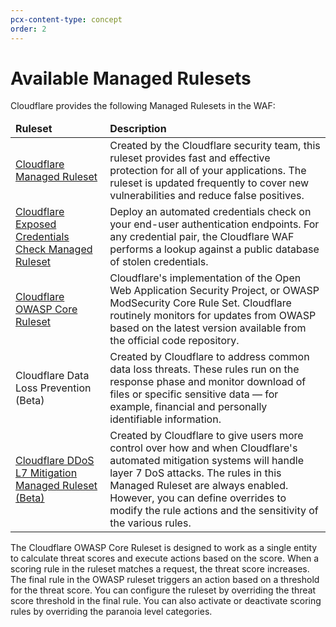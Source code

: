 ```yaml
---
pcx-content-type: concept
order: 2
---
```


# Available Managed Rulesets

Cloudflare provides the following Managed Rulesets in the WAF:

<TableWrap><table style="table-layout:fixed; width:100%;">
  <thead>
    <tr>
      <td style='width:30%; white-space:normal'><strong>Ruleset</strong></td>
      <td style='width:70%; word-wrap:break-word; white-space:normal'><strong>Description</strong></td>
    </tr>
  </thead>
  <tbody>
    <tr>
      <td style='width:30%; word-wrap:break-word; white-space:normal'><a href='https://support.cloudflare.com/hc/articles/200172016#4vxxAwzbHx0eQ8XfETjxiN'>Cloudflare Managed Ruleset</a></td>
      <td>Created by the Cloudflare security team, this ruleset provides fast and effective protection for all of your applications. The ruleset is updated frequently to cover new vulnerabilities and reduce false positives.</td>
    </tr>
    <tr>
      <td style='width:30%; word-wrap:break-word; white-space:normal'><a href='/exposed-credentials-check#the-exposed-credentials-check-managed-ruleset'>Cloudflare Exposed Credentials Check Managed Ruleset</a></td>
      <td>Deploy an automated credentials check on your end-user authentication endpoints. For any credential pair, the Cloudflare WAF performs a lookup against a public database of stolen credentials.</td>
    </tr>
    <tr>
      <td style='width:30%; word-wrap:break-word; white-space:normal'><a href='https://support.cloudflare.com/hc/articles/200172016#sJbboLurEVhipzWYJQnyz'>Cloudflare OWASP Core Ruleset</a></td>
      <td>Cloudflare's implementation of the Open Web Application Security Project, or OWASP ModSecurity Core Rule Set. Cloudflare routinely monitors for updates from OWASP based on the latest version available from the official code repository.</td>
    </tr>
    <tr>
      <td style='width:30%; word-wrap:break-word; white-space:normal'>Cloudflare Data Loss Prevention (Beta)</td>
      <td>Created by Cloudflare to address common data loss threats. These rules run on the response phase and monitor download of files or specific sensitive data — for example, financial and personally identifiable information.</td>
    </tr>
    <tr>
      <td style='width:30%; word-wrap:break-word; white-space:normal'><a href='/ddos-l7-mitigations#the-ddos-l7-attack-mitigation-managed-ruleset'>Cloudflare DDoS L7 Mitigation Managed Ruleset (Beta)</a></td>
      <td>Created by Cloudflare to give users more control over how and when Cloudflare's automated mitigation systems will handle layer 7 DoS attacks. The rules in this Managed Ruleset are always enabled. However, you can define overrides to modify the rule actions and the sensitivity of the various rules.</td>
    </tr>
  </tbody>
</table></TableWrap>

<Aside type='note' header='Note'>

The Cloudflare OWASP Core Ruleset is designed to work as a single entity to calculate threat scores and execute actions based on the score. When a scoring rule in the ruleset matches a request, the threat score increases.
The final rule in the OWASP ruleset triggers an action based on a threshold for the threat score.
You can configure the ruleset by overriding the threat score threshold in the final rule.
You can also activate or deactivate scoring rules by overriding the paranoia level categories.

</Aside>
